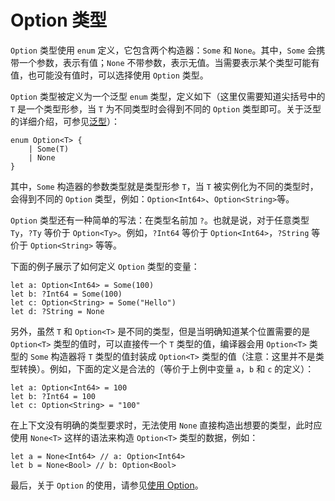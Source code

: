 # Option 类型

`Option` 类型使用 `enum` 定义，它包含两个构造器：`Some` 和 `None`。其中，`Some` 会携带一个参数，表示有值；`None` 不带参数，表示无值。当需要表示某个类型可能有值，也可能没有值时，可以选择使用 `Option` 类型。

`Option` 类型被定义为一个泛型 `enum` 类型，定义如下（这里仅需要知道尖括号中的 `T` 是一个类型形参，当 `T` 为不同类型时会得到不同的 `Option` 类型即可。关于泛型的详细介绍，可参见[泛型](../generic/generic_overview.md)）：

<!-- compile -->

```cangjie
enum Option<T> {
    | Some(T)
    | None
}
```

其中，`Some` 构造器的参数类型就是类型形参 `T`，当 `T` 被实例化为不同的类型时，会得到不同的 `Option` 类型，例如：`Option<Int64>`、`Option<String>`等。

`Option` 类型还有一种简单的写法：在类型名前加 `?`。也就是说，对于任意类型 `Ty`，`?Ty` 等价于 `Option<Ty>`。例如，`?Int64` 等价于 `Option<Int64>`，`?String` 等价于 `Option<String>` 等等。

下面的例子展示了如何定义 `Option` 类型的变量：

<!-- compile -->

```cangjie
let a: Option<Int64> = Some(100)
let b: ?Int64 = Some(100)
let c: Option<String> = Some("Hello")
let d: ?String = None
```

另外，虽然 `T` 和 `Option<T>` 是不同的类型，但是当明确知道某个位置需要的是 `Option<T>` 类型的值时，可以直接传一个 `T` 类型的值，编译器会用 `Option<T>` 类型的 `Some` 构造器将 `T` 类型的值封装成 `Option<T>` 类型的值（注意：这里并不是类型转换）。例如，下面的定义是合法的（等价于上例中变量 `a`，`b` 和 `c` 的定义）：

<!-- compile -->

```cangjie
let a: Option<Int64> = 100
let b: ?Int64 = 100
let c: Option<String> = "100"
```

在上下文没有明确的类型要求时，无法使用 `None` 直接构造出想要的类型，此时应使用 `None<T>` 这样的语法来构造 `Option<T>` 类型的数据，例如：

<!-- compile -->

```cangjie
let a = None<Int64> // a: Option<Int64>
let b = None<Bool> // b: Option<Bool>
```

最后，关于 `Option` 的使用，请参见[使用 Option](../error_handle/use_option.md)。
